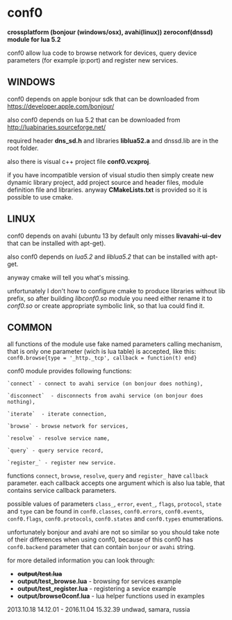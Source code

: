 # conf0

**crossplatform (bonjour (windows/osx), avahi(linux)) zeroconf(dnssd) module for lua 5.2**

conf0 allow lua code to browse network for devices, query device parameters (for example ip:port) and register new services.

## WINDOWS

conf0 depends on apple bonjour sdk that can be downloaded from https://developer.apple.com/bonjour/

also conf0 depends on lua 5.2 that can be downloaded from http://luabinaries.sourceforge.net/

required header **dns_sd.h** and libraries **liblua52.a** and dnssd.lib are in the root folder.

also there is visual c++ project file **conf0.vcxproj**.

if you have incompatible version of visual studio then simply create new dynamic library project, 
add project source and header files, module definition file and libraries.
anyway **CMakeLists.txt** is provided so it is possible to use cmake.

## LINUX

conf0 depends on avahi (ubuntu 13 by default only misses **livavahi-ui-dev** that can be installed with apt-get).

also conf0 depends on *lua5.2* and *liblua5.2* that can be installed with apt-get.

anyway cmake will tell you what's missing.

unfortunately I don't how to configure cmake to produce libraries without lib prefix,
so after building *libconf0.so* module you need either rename it to *conf0.so* or create appropriate symbolic link,
so that lua could find it.

## COMMON

all functions of the module use fake named parameters calling mechanism, 
that is only one parameter (wich is lua table) is accepted, like this:
`conf0.browse{type = '_http._tcp', callback = function(t) end}`

conf0 module provides following functions:

	`connect` - connect to avahi service (on bonjour does nothing),
	
	`disconnect`  - disconnects from avahi service (on bonjour does nothing),
	
	`iterate`  - iterate connection,
	
	`browse` - browse network for services,
	
	`resolve` - resolve service name,
	
	`query` - query service record, 
	
	`register_` - register new service.
	
functions `connect`, `browse`, `resolve`, `query` and `register_` have `callback` parameter. 
each callback accepts one argument which is also lua table, that contains service callback parameters.

possible values of parameters `class_`, `error`, `event_`, `flags`, `protocol`, `state` and `type` can be found in 
`conf0.classes`, `conf0.errors`, `conf0.events`, `conf0.flags`, `conf0.protocols`, `conf0.states` and `conf0.types` enumerations.

unfortunately bonjour and avahi are not so similar so you should take note of their differences when using conf0,
because of this conf0 has `conf0.backend` parameter that can contain `bonjour` or `avahi` string.

for more detailed information you can look through:
- ~~**output/test.lua**~~
- **output/test_browse.lua** - browsing for services example
- **output/test_register.lua** - registering a sevice example
- **output/browse0conf.lua** - lua helper functions used in examples

2013.10.18 14.12.01 - 2016.11.04 15.32.39 undwad, samara, russia 